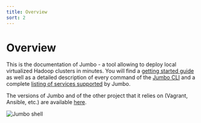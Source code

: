 ```yaml
---
title: Overview
sort: 2
---
```


# Overview

This is the documentation of Jumbo - a tool allowing to deploy local virtualized Hadoop clusters in minutes. You will find a [getting started guide](../getting-started/) as well as a detailed description of every command of the [Jumbo CLI](../commands) and a complete [listing of services supported](supported) by Jumbo.

The versions of Jumbo and of the other project that it relies on (Vagrant, Ansible, etc.) are available [here](versions).

![Jumbo shell](https://i.imgur.com/d78Cl2O.png)
